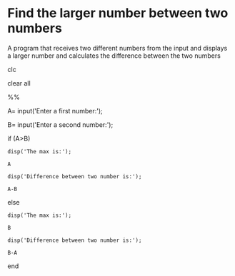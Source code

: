 # Find the larger number between two numbers

A program that receives two different numbers from the input and displays a larger number and calculates the difference between the two numbers


clc

clear all

%%

A= input('Enter a first number:');

B= input('Enter a second number:');

if (A>B)

    disp('The max is:');
	
    A
	
    disp('Difference between two number is:');
	
    A-B
	
else

    disp('The max is:');
	
    B
	
    disp('Difference between two number is:');
	
    B-A
	
end
    
